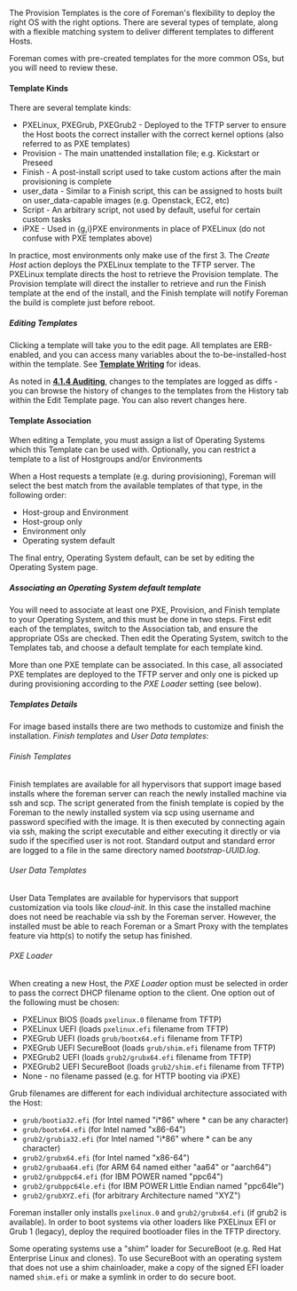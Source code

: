 
The Provision Templates is the core of Foreman's flexibility to deploy the right OS with the right options. There are several types of template, along with a flexible matching system to deliver different templates to different Hosts.

Foreman comes with pre-created templates for the more common OSs, but you will need to review these.

#### Template Kinds

There are several template kinds:

* PXELinux, PXEGrub, PXEGrub2  - Deployed to the TFTP server to ensure the Host boots the correct installer with the correct kernel options (also referred to as PXE templates)
* Provision - The main unattended installation file; e.g. Kickstart or Preseed
* Finish    - A post-install script used to take custom actions after the main provisioning is complete
* user_data - Similar to a Finish script, this can be assigned to hosts built on user_data-capable images (e.g. Openstack, EC2, etc)
* Script    - An arbitrary script, not used by default, useful for certain custom tasks
* iPXE      - Used in {g,i}PXE environments in place of PXELinux (do not confuse with PXE templates above)

In practice, most environments only make use of the first 3. The *Create Host* action deploys the PXELinux template to the TFTP server. The PXELinux template directs the host to retrieve the Provision template. The Provision template will direct the installer to retrieve and run the Finish template at the end of the install, and the Finish template will notify Foreman the build is complete just before reboot.

##### Editing Templates

Clicking a template will take you to the edit page. All templates are
ERB-enabled, and you can access many variables about the to-be-installed-host
within the template. See [**Template Writing**](http://theforeman.org/projects/foreman/wiki/TemplateWriting) for ideas.

As noted in [**4.1.4 Auditing**](manuals/{{page.version}}/index.html#4.1.4Auditing), changes to the templates are logged as diffs - you can browse the history of changes to the templates from the History tab within the Edit Template page. You can also revert changes here.

#### Template Association

When editing a Template, you must assign a list of Operating Systems which this Template can be used with. Optionally, you can restrict a template to a list of Hostgroups and/or Environments

When a Host requests a template (e.g. during provisioning), Foreman will select the best match from the available templates of that type, in the following order:

* Host-group and Environment
* Host-group only
* Environment only
* Operating system default

The final entry, Operating System default, can be set by editing the Operating System page.

##### Associating an Operating System default template

You will need to associate at least one PXE, Provision, and Finish template to your Operating System, and this must be done in two steps. First edit each of the templates, switch to the Association tab, and ensure the appropriate OSs are checked. Then edit the Operating System, switch to the Templates tab, and choose a default template for each template kind.

More than one PXE template can be associated. In this case, all associated PXE templates are deployed to the TFTP server and only one is picked up during provisioning according to the _PXE Loader_ setting (see below).

##### Templates Details
For image based installs there are two methods to customize and finish the installation. *Finish templates* and *User Data templates*:

###### Finish Templates
Finish templates are available for all hypervisors that support image based installs where the foreman server can reach the newly installed machine via ssh and scp. The script generated from the finish template is copied by the Foreman to the newly installed system via scp using username and password specified with the image. It is then executed by connecting again via ssh, making the script executable and either executing it directly or via sudo if the specified user is not root. Standard output and standard error are logged to a file in the same directory named *bootstrap-UUID.log*.

###### User Data Templates
User Data Templates are available for hypervisors that support customization via tools like *cloud-init*. In this case the installed machine does not need be reachable via ssh by the Foreman server. However, the installed must be able to reach Foreman or a Smart Proxy with the templates feature via http(s) to notify the setup has finished.

###### PXE Loader

When creating a new Host, the _PXE Loader_ option must be selected in order to pass
the correct DHCP filename option to the client. One option out of the following
must be chosen:

* PXELinux BIOS (loads `pxelinux.0` filename from TFTP)
* PXELinux UEFI (loads `pxelinux.efi` filename from TFTP)
* PXEGrub UEFI (loads `grub/bootx64.efi` filename from TFTP)
* PXEGrub UEFI SecureBoot (loads `grub/shim.efi` filename from TFTP)
* PXEGrub2 UEFI (loads `grub2/grubx64.efi` filename from TFTP)
* PXEGrub2 UEFI SecureBoot (loads `grub2/shim.efi` filename from TFTP)
* None - no filename passed (e.g. for HTTP booting via iPXE)

Grub filenames are different for each individual architecture associated with
the Host:

* `grub/bootia32.efi` (for Intel named \"i\*86\" where \* can be any character)
* `grub/bootx64.efi` (for Intel named \"x86-64\")
* `grub2/grubia32.efi` (for Intel named \"i\*86\" where \* can be any character)
* `grub2/grubx64.efi` (for Intel named \"x86-64\")
* `grub2/grubaa64.efi` (for ARM 64 named either \"aa64\" or \"aarch64\")
* `grub2/grubppc64.efi` (for IBM POWER named \"ppc64")
* `grub2/grubppc64le.efi` (for IBM POWER Little Endian named \"ppc64le\")
* `grub2/grubXYZ.efi` (for arbitrary Architecture named \"XYZ\")

Foreman installer only installs `pxelinux.0` and `grub2/grubx64.efi` (if grub2
is available). In order to boot systems via other loaders like PXELinux EFI or
Grub 1 (legacy), deploy the required bootloader files in the TFTP directory.

Some operating systems use a "shim" loader for SecureBoot (e.g. Red Hat
Enterprise Linux and clones). To use SecureBoot with an operating system that
does not use a shim chainloader, make a copy of the signed EFI loader named
`shim.efi` or make a symlink in order to do secure boot.
